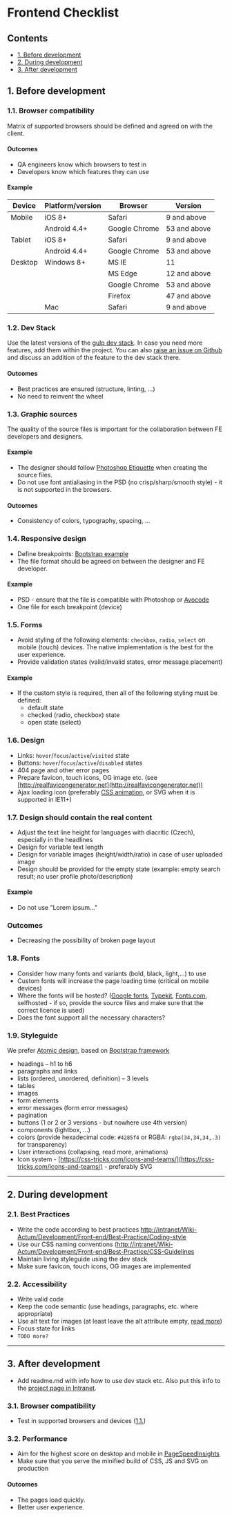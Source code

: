 # Frontend Checklist

## Contents
* [1. Before development](#user-content-1-before-development)
* [2. During development](#user-content-2-during-development)
* [3. After development](#user-content-3-after-development)

## 1. Before development

### 1.1. Browser compatibility

Matrix of supported browsers should be defined and agreed on with the client.

#### Outcomes

* QA engineers know which browsers to test in
* Developers know which features they can use

#### Example

| Device        | Platform/version | Browser       | Version      |
| ------------- | -------------    | ------------- | ------------ |
| Mobile        | iOS 8+           | Safari        | 9  and above |
|               | Android 4.4+     | Google Chrome | 53 and above |
| Tablet        | iOS 8+           | Safari        | 9  and above |
|               | Android 4.4+     | Google Chrome | 53 and above |
| Desktop       | Windows 8+       | MS IE         | 11           |
|               |                  | MS Edge       | 12 and above |
|               |                  | Google Chrome | 53 and above |
|               |                  | Firefox       | 47 and above |
|               | Mac              | Safari        | 9  and above |

### 1.2. Dev Stack

Use the latest versions of the [gulp dev stack](https://github.com/actum/gulp-dev-stack).
In case you need more features, add them within the project.
You can also [raise an issue on Github](https://github.com/actum/gulp-dev-stack/issues) and discuss an addition of the feature to the dev stack there.

#### Outcomes

* Best practices are ensured (structure, linting, …)
* No need to reinvent the wheel

### 1.3. Graphic sources

The quality of the source files is important for the collaboration between FE developers and designers.

#### Example

* The designer should follow [Photoshop Etiquette](http://photoshopetiquette.com/) when creating the source files.
* Do not use font antialiasing in the PSD (no crisp/sharp/smooth style) - it is not supported in the browsers.

#### Outcomes

* Consistency of colors, typography, spacing, …

### 1.4. Responsive design

* Define breakpoints: [Bootstrap example](http://getbootstrap.com/css/#grid-options)
* The file format should be agreed on between the designer and FE developer.

#### Example

* PSD - ensure that the file is compatible with Photoshop or [Avocode](https://avocode.com/)
* One file for each breakpoint (device)

### 1.5. Forms

* Avoid styling of the following elements: `checkbox`, `radio`, `select` on mobile (touch) devices. The native implementation is the best for the user experience.
* Provide validation states (valid/invalid states, error message placement)

#### Example

* If the custom style is required, then all of the following styling must be defined:
	* default state
	* checked (radio, checkbox) state
	* open state (select)

### 1.6. Design

* Links: `hover`/`focus`/`active`/`visited` state
* Buttons: `hover`/`focus`/`active`/`disabled` states
* 404 page and other error pages
* Prepare favicon, touch icons, OG image etc. (see [http://realfavicongenerator.net](http://realfavicongenerator.net))
* Ajax loading icon (preferably [CSS animation](https://projects.lukehaas.me/css-loaders/), or SVG when it is supported in IE11+)

### 1.7. Design should contain the real content

* Adjust the text line height for languages with diacritic (Czech), especially in the headlines
* Design for variable text length
* Design for variable images (height/width/ratio) in case of user uploaded image
* Design should be provided for the empty state (example: empty search result; no user profile photo/description)

#### Example

* Do not use "Lorem ipsum…"

### Outcomes

* Decreasing the possibility of broken page layout

### 1.8. Fonts

* Consider how many fonts and variants (bold, black, light,…) to use
* Custom fonts will increase the page loading time (critical on mobile devices)
* Where the fonts will be hosted? ([Google fonts](https://fonts.google.com/), [Typekit](https://typekit.com/), [Fonts.com](https://www.fonts.com/), selfhosted - if so, provide the source files and make sure that the correct licence is used)
* Does the font support all the necessary characters?

### 1.9. Styleguide

We prefer [Atomic design](http://atomicdesign.bradfrost.com/), based on [Bootstrap framework](http://getbootstrap.com/)

* headings – h1 to h6
* paragraphs and links
* lists (ordered, unordered, definition) – 3 levels
* tables
* images
* form elements
* error messages (form error messages)
* pagination
* buttons (1 or 2 or 3 versions - but nowhere use 4th version)
* components (lightbox, …)
* colors (provide hexadecimal code: `#4285f4` or RGBA: `rgba(34,34,34,.3)` for transparency)
* User interactions (collapsing, read more, animations)
* Icon system - [https://css-tricks.com/icons-and-teams/](https://css-tricks.com/icons-and-teams/) - preferably SVG

---

## 2. During development

### 2.1. Best Practices

* Write the code according to best practices [http://intranet/Wiki-Actum/Development/Front-end/Best-Practice/Coding-style](http://intranet/Wiki-Actum/Development/Front-end/Best-Practice/Coding-style)
* Use our CSS naming conventions ([http://intranet/Wiki-Actum/Development/Front-end/Best-Practice/CSS-Guidelines](http://intranet/Wiki-Actum/Development/Front-end/Best-Practice/CSS-Guidelines)
* Maintain living styleguide using the dev stack
* Make sure favicon, touch icons, OG images are implemented

### 2.2. Accessibility

* Write valid code
* Keep the code semantic (use headings, paragraphs, etc. where appropriate)
* Use alt text for images (at least leave the alt attribute empty, [read more](http://a11yproject.com/posts/alt-text/))
* Focus state for links
* `TODO more?`

---

## 3. After development

* Add readme.md with info how to use dev stack etc. Also put this info to the [project page in Intranet](http://intranet/Wiki-Actum/Development/Front-end/Projects).

### 3.1. Browser compatibility

* Test in supported browsers and devices ([1.1.](#user-content-11-browser-compatibility))

### 3.2. Performance

* Aim for the highest score on desktop and mobile in [PageSpeedInsights](https://developers.google.com/speed/pagespeed/insights/)
* Make sure that you serve the minified build of CSS, JS and SVG on production

#### Outcomes

* The pages load quickly.
* Better user experience.
